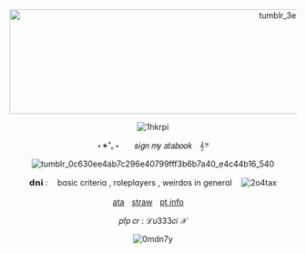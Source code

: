 <div id="header" align="center">  
   
<img width="1280" height="184" alt="tumblr_3eee5144dabaff2e1fc65a0c09764c40_fc73bf7f_1280 (1)" src="https://github.com/user-attachments/assets/9889eb26-d780-4663-b3e1-6b6c5d10340c" />

![1hkrpi](https://github.com/user-attachments/assets/6f6ed137-386a-4ae2-9923-1ba0e15dec83)

⋆✴︎˚｡⋆ㅤㅤ𝑠𝑖𝑔𝑛 𝑚𝑦 𝑎𝑡𝑎𝑏𝑜𝑜𝑘ㅤ𝄞𝄢

![tumblr_0c630ee4ab7c296e40799fff3b6b7a40_e4c44b16_540](https://github.com/user-attachments/assets/ea979294-691d-443a-9232-ad32d22cc764)


𝗱𝗻𝗶 : ㅤbɑsic criteriɑ , roleplɑyers , weirdos in generɑlㅤ ![2o4tax](https://github.com/user-attachments/assets/5e1e4ee3-c7e3-4b38-b7ec-9247352e7ffa)

[ata](https://pinkinthenight.atabook.org/)ㅤ[straw](https://sweetestdoll.straw.page/)ㅤ[pt info](https://ptinfoss.straw.page/)
ㅤ

𝑝𝑓𝑝 𝑐𝑟 : ℒ𝑢333𝑐𝑖 𝒳 

![0mdn7y](https://github.com/user-attachments/assets/0a843ea8-9d35-4de6-b640-42dac3b1bbb9)

 ㅤ ㅤㅤ

 














